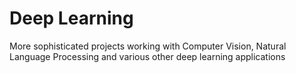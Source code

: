 # Deep Learning
More sophisticated projects working with Computer Vision, Natural Language Processing and various other deep learning applications
